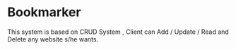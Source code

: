 # Bookmarker
This system is based on CRUD System , Client can Add / Update / Read and Delete any website s/he wants.
